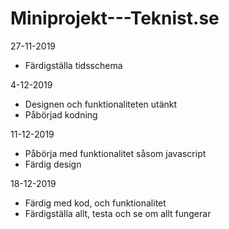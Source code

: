 # Miniprojekt---Teknist.se



27-11-2019
  - Färdigställa tidsschema

4-12-2019
  - Designen och funktionaliteten utänkt
  - Påbörjad kodning
 
 11-12-2019
  - Påbörja med funktionalitet såsom javascript
  - Färdig design
  
 18-12-2019
  - Färdig med kod, och funktionalitet
  - Färdigställa allt, testa och se om allt fungerar

